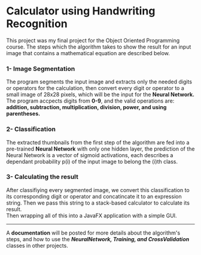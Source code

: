 # **Calculator using Handwriting Recognition**
This project was my final project for the Object Oriented Programming course.
The steps which the algorithm takes to show the result for an input image that contains a mathematical equation are described below.
### 1- Image Segmentation
The program segments the input image and extracts only the needed digits or operators for the calculation, then convert every digit or operator to a small image of 28x28 pixels, which will be the input for the **Neural Network.** 
The program accpects digits from **0-9**, and the valid operations are: **addition, subtraction, multiplication, division, power, and using parentheses.**
### 2- Classification
The extracted thumbnails from the first step of the algorithm are fed into a pre-trained **Neural Network** with only one hidden layer, the prediction of the Neural Network is a vector of sigmoid activations, each describes a dependant probability p(i) of the input image to belong the (i)th class.
### 3- Calculating the result
After classifiying every segmented image, we convert this classification to its corresponding digit or operator and concatincate it to an expression string.
Then we pass this string to a stack-based calculator to calculate its result.<br/>
Then wrapping all of this into a JavaFX application with a simple GUI.<br/><hr>
A **documentation** will be posted for more details about the algorithm's steps, and how to use the ***NeuralNetwork, Training, and CrossValidation*** classes in other projects.
